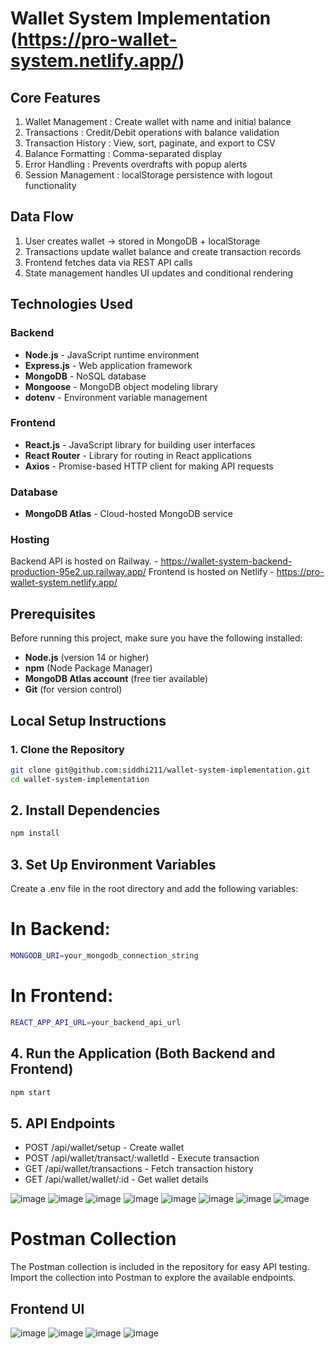 # Wallet System Implementation (https://pro-wallet-system.netlify.app/)

## Core Features
1. Wallet Management : Create wallet with name and initial balance
2. Transactions : Credit/Debit operations with balance validation
3. Transaction History : View, sort, paginate, and export to CSV
4. Balance Formatting : Comma-separated display
5. Error Handling : Prevents overdrafts with popup alerts
6. Session Management : localStorage persistence with logout functionality

## Data Flow
1. User creates wallet → stored in MongoDB + localStorage
2. Transactions update wallet balance and create transaction records
3. Frontend fetches data via REST API calls
4. State management handles UI updates and conditional rendering

## Technologies Used

### Backend
- **Node.js** - JavaScript runtime environment
- **Express.js** - Web application framework
- **MongoDB** - NoSQL database
- **Mongoose** - MongoDB object modeling library
- **dotenv** - Environment variable management

### Frontend        
- **React.js** - JavaScript library for building user interfaces
- **React Router** - Library for routing in React applications
- **Axios** - Promise-based HTTP client for making API requests

### Database
- **MongoDB Atlas** - Cloud-hosted MongoDB service

### Hosting
Backend API is hosted on Railway. - https://wallet-system-backend-production-95e2.up.railway.app/<API-ENDPOINTS>
Frontend is hosted on Netlify - https://pro-wallet-system.netlify.app/
 
## Prerequisites

Before running this project, make sure you have the following installed:

- **Node.js** (version 14 or higher)
- **npm** (Node Package Manager)
- **MongoDB Atlas account** (free tier available)
- **Git** (for version control)

## Local Setup Instructions

### 1. Clone the Repository
```bash
git clone git@github.com:siddhi211/wallet-system-implementation.git
cd wallet-system-implementation
```
## 2. Install Dependencies
```bash
npm install
```
## 3. Set Up Environment Variables
Create a .env file in the root directory and add the following variables:
# In Backend:
```bash
MONGODB_URI=your_mongodb_connection_string
``` 
# In Frontend:
```bash
REACT_APP_API_URL=your_backend_api_url
```        
## 4. Run the Application (Both Backend and Frontend)
```bash
npm start
```
## 5. API Endpoints
- POST /api/wallet/setup - Create wallet
- POST /api/wallet/transact/:walletId - Execute transaction
- GET /api/wallet/transactions - Fetch transaction history
- GET /api/wallet/wallet/:id - Get wallet details

![image](https://github.com/user-attachments/assets/e6663b75-3c62-49dc-98c9-e90cf4d2f87a)
![image](https://github.com/user-attachments/assets/3fc68e60-74ef-4c51-932b-dd8ac848efd3)
![image](https://github.com/user-attachments/assets/7ec1296c-5150-4a57-9074-2850ef457838)
![image](https://github.com/user-attachments/assets/62d43f9f-ef2a-47dd-b562-952ba32cf025)
![image](https://github.com/user-attachments/assets/9024132c-2fbd-4589-b2b9-3202fb610e2c)
![image](https://github.com/user-attachments/assets/a8b1ebe8-4911-41ef-9612-275e2c563c4e)
![image](https://github.com/user-attachments/assets/1870773b-bb03-406d-bf0a-31c5f801fa48)
![image](https://github.com/user-attachments/assets/eae8777f-cfca-4916-968b-3da65f86bb5b)

# Postman Collection
The Postman collection is included in the repository for easy API testing. Import the collection into Postman to explore the available endpoints.

## Frontend UI
![image](https://github.com/user-attachments/assets/65cd589b-e525-49a9-a8c2-4ab3e5336edd)
![image](https://github.com/user-attachments/assets/1048edf0-758a-412e-bcad-1c4bfc2e0167)
![image](https://github.com/user-attachments/assets/0e580087-53cc-44a5-9770-673b505fb1f7)
![image](https://github.com/user-attachments/assets/6cb050bc-0153-4f33-bd09-dbae2546c34e)





